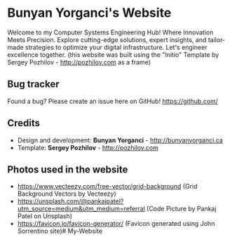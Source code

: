 Bunyan Yorganci's Website
=============

Welcome to my Computer Systems Engineering Hub! Where Innovation Meets Precision. Explore cutting-edge solutions, 
expert insights, and tailor-made strategies to optimize your digital infrastructure. Let's engineer excellence together.
(this website was built using the "Initio" Template by Sergey Pozhilov - http://pozhilov.com as a frame)

Bug tracker
-----------

Found a bug? Please create an issue here on GitHub! 
https://github.com/

Credits
-------
* Design and development: **Bunyan Yorganci** - http://bunyanyorganci.ca
* Template: **Sergey Pozhilov** - http://pozhilov.com

Photos used in the website
-------
* https://www.vecteezy.com/free-vector/grid-background (Grid Background Vectors by Vecteezy)
* https://unsplash.com/@pankajpatel?utm_source=medium&utm_medium=referral (Code Picture by Pankaj Patel on Unsplash)
* https://favicon.io/favicon-generator/ (Favicon generated using John Sorrentino site)# My-Website
